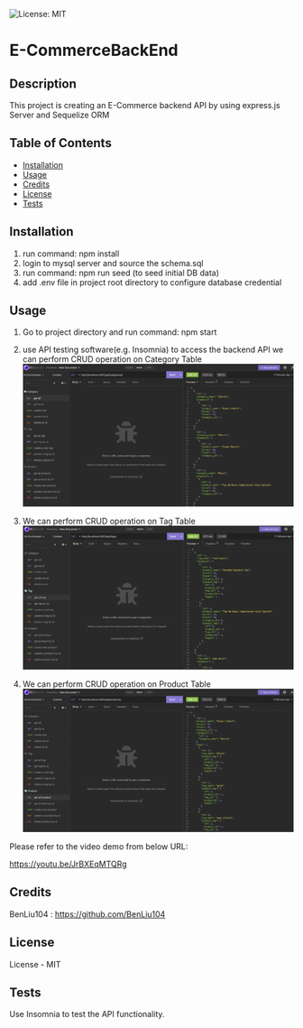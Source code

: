 ![License: MIT](https://img.shields.io/badge/License-MIT-yellow.svg)

# E-CommerceBackEnd

## Description

This project is creating an E-Commerce backend API by using express.js Server and Sequelize ORM

## Table of Contents

- [Installation](#installation)
- [Usage](#usage)
- [Credits](#credits)
- [License](#license)
- [Tests](#tests)

## Installation

1. run command: npm install
2. login to mysql server and source the schema.sql
3. run command: npm run seed (to seed initial DB data)
4. add .env file in project root directory to configure database credential

## Usage

1. Go to project directory and run command: npm start

2. use API testing software(e.g. Insomnia) to access the backend API
   we can perform CRUD operation on Category Table
   ![](./images/step1.png)

3. We can perform CRUD operation on Tag Table
   ![](./images/step2.png)

4. We can perform CRUD operation on Product Table
   ![](./images/step3.png)

Please refer to the video demo from below URL:

https://youtu.be/JrBXEqMTQRg

## Credits

BenLiu104 : https://github.com/BenLiu104

## License

License - MIT

## Tests

Use Insomnia to test the API functionality.
